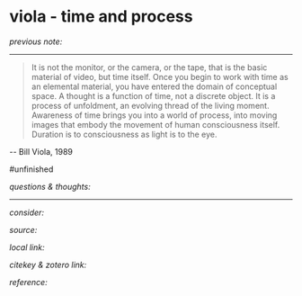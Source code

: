 # viola - time and process

_previous note:_ 

---

>It is not the monitor, or the camera, or the tape, that is the basic material of video, but time itself. Once you begin to work with time as an elemental material, you have entered the domain of conceptual space. A thought is a function of time, not a discrete object. It is a process of unfoldment, an evolving thread of the living moment. Awareness of time brings you into a world of process, into moving images that embody the movement of human consciousness itself. Duration is to consciousness as light is to the eye.

-- Bill Viola, 1989

#unfinished 

_questions & thoughts:_

--- 

_consider:_


_source:_ 

_local link:_ 

_citekey & zotero link:_ 


_reference:_ 


